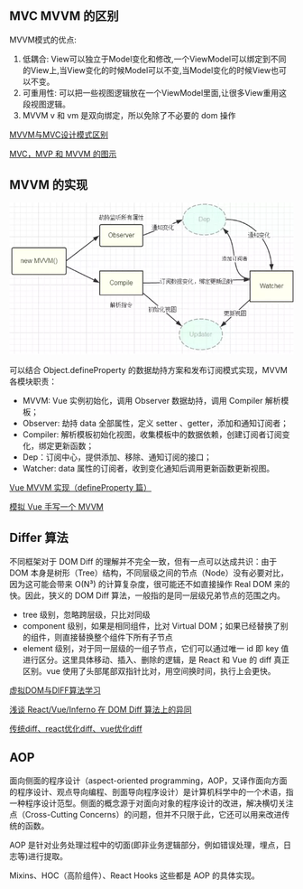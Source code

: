 ## MVC MVVM 的区别

MVVM模式的优点:
1. 低耦合: View可以独立于Model变化和修改,一个ViewModel可以绑定到不同的View上,当View变化的时候Model可以不变,当Model变化的时候View也可以不变。
2. 可重用性: 可以把一些视图逻辑放在一个ViewModel里面,让很多View重用这段视图逻辑。
3. MVVM v 和 vm 是双向绑定，所以免除了不必要的 dom 操作

[MVVM与MVC设计模式区别](https://juejin.im/post/5ceb4a2ef265da1b6f435291)

[MVC，MVP 和 MVVM 的图示](https://www.ruanyifeng.com/blog/2015/02/mvcmvp_mvvm.html)

## MVVM 的实现

![](../../assets/mvvm.png)

可以结合 Object.defineProperty 的数据劫持方案和发布订阅模式实现，MVVM 各模块职责：

* MVVM: Vue 实例初始化，调用 Observer 数据劫持，调用 Compiler 解析模板；
* Observer: 劫持 data 全部属性，定义 setter 、getter，添加和通知订阅者；
* Compiler: 解析模板初始化视图，收集模板中的数据依赖，创建订阅者订阅变化，绑定更新函数；
* Dep：订阅中心，提供添加、移除、通知订阅的接口；
* Watcher: data 属性的订阅者，收到变化通知后调用更新函数更新视图。

[Vue MVVM 实现（defineProperty 篇）](https://jancat.github.io/post/2019/vue-mvvm/)

[模拟 Vue 手写一个 MVVM](https://juejin.im/post/5b578682f265da0f504a5c6d)

## Differ 算法

不同框架对于 DOM Diff 的理解并不完全一致，但有一点可以达成共识：由于 DOM 本身是树形（Tree）结构，不同层级之间的节点（Node）没有必要对比，因为这可能会带来 O(N³) 的计算复杂度，很可能还不如直接操作 Real DOM 来的快。因此，狭义的 DOM Diff 算法，一般指的是同一层级兄弟节点的范围之内。

* tree 级别，忽略跨层级，只比对同级
* component 级别，如果是相同组件，比对 Virtual DOM；如果已经替换了别的组件，则直接替换整个组件下所有子节点
* element 级别，对于同一层级的一组子节点，它们可以通过唯一 id 即 key 值进行区分。这里具体移动、插入、删除的逻辑，是 React 和 Vue 的 diff 真正区别。vue 使用了头部尾部双指针比对，用空间换时间，执行上会更快。

[虚拟DOM与DIFF算法学习](https://segmentfault.com/a/1190000015820273)

[浅谈 React/Vue/Inferno 在 DOM Diff 算法上的异同](https://www.imooc.com/article/295545)

[传统diff、react优化diff、vue优化diff](https://www.jianshu.com/p/398e63dc1969)

## AOP

面向侧面的程序设计（aspect-oriented programming，AOP，又译作面向方面的程序设计、观点导向编程、剖面导向程序设计）是计算机科学中的一个术语，指一种程序设计范型。侧面的概念源于对面向对象的程序设计的改进，解决横切关注点（Cross-Cutting Concerns）的问题，但并不只限于此，它还可以用来改进传统的函数。

AOP 是针对业务处理过程中的切面(即非业务逻辑部分，例如错误处理，埋点，日志等)进行提取。

Mixins、HOC（高阶组件）、React Hooks 这些都是 AOP 的具体实现。